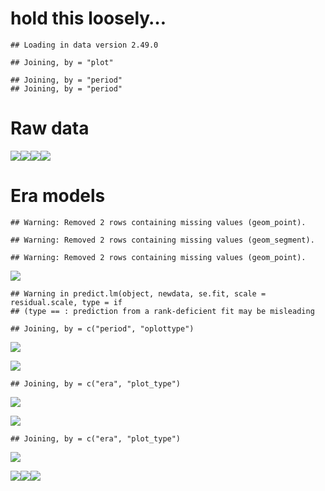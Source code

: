 hold this loosely…
================

    ## Loading in data version 2.49.0

    ## Joining, by = "plot"

    ## Joining, by = "period"
    ## Joining, by = "period"

# Raw data

![](constellation_plots_files/figure-gfm/unnamed-chunk-2-1.png)<!-- -->![](constellation_plots_files/figure-gfm/unnamed-chunk-2-2.png)<!-- -->![](constellation_plots_files/figure-gfm/unnamed-chunk-2-3.png)<!-- -->![](constellation_plots_files/figure-gfm/unnamed-chunk-2-4.png)<!-- -->

# Era models

    ## Warning: Removed 2 rows containing missing values (geom_point).

    ## Warning: Removed 2 rows containing missing values (geom_segment).

    ## Warning: Removed 2 rows containing missing values (geom_point).

![](constellation_plots_files/figure-gfm/unnamed-chunk-3-1.png)<!-- -->

    ## Warning in predict.lm(object, newdata, se.fit, scale = residual.scale, type = if
    ## (type == : prediction from a rank-deficient fit may be misleading

    ## Joining, by = c("period", "oplottype")

![](constellation_plots_files/figure-gfm/unnamed-chunk-3-2.png)<!-- -->

![](constellation_plots_files/figure-gfm/unnamed-chunk-4-1.png)<!-- -->

    ## Joining, by = c("era", "plot_type")

![](constellation_plots_files/figure-gfm/unnamed-chunk-4-2.png)<!-- -->

![](constellation_plots_files/figure-gfm/unnamed-chunk-5-1.png)<!-- -->

    ## Joining, by = c("era", "plot_type")

![](constellation_plots_files/figure-gfm/unnamed-chunk-5-2.png)<!-- -->

![](constellation_plots_files/figure-gfm/unnamed-chunk-6-1.png)<!-- -->![](constellation_plots_files/figure-gfm/unnamed-chunk-6-2.png)<!-- -->![](constellation_plots_files/figure-gfm/unnamed-chunk-6-3.png)<!-- -->

